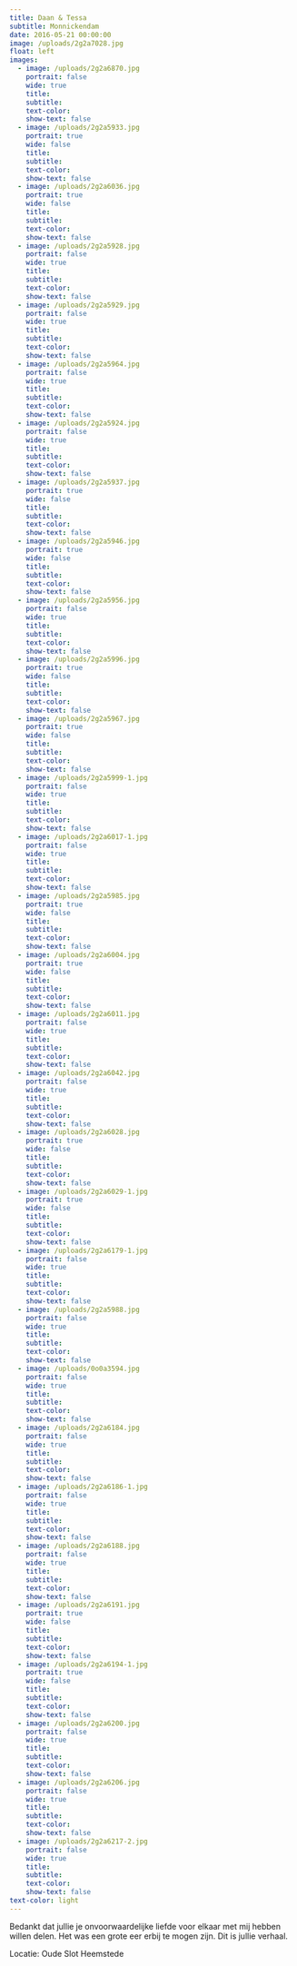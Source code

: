 ```yaml
---
title: Daan & Tessa
subtitle: Monnickendam
date: 2016-05-21 00:00:00
image: /uploads/2g2a7028.jpg
float: left
images:
  - image: /uploads/2g2a6870.jpg
    portrait: false
    wide: true
    title:
    subtitle:
    text-color:
    show-text: false
  - image: /uploads/2g2a5933.jpg
    portrait: true
    wide: false
    title:
    subtitle:
    text-color:
    show-text: false
  - image: /uploads/2g2a6036.jpg
    portrait: true
    wide: false
    title:
    subtitle:
    text-color:
    show-text: false
  - image: /uploads/2g2a5928.jpg
    portrait: false
    wide: true
    title:
    subtitle:
    text-color:
    show-text: false
  - image: /uploads/2g2a5929.jpg
    portrait: false
    wide: true
    title:
    subtitle:
    text-color:
    show-text: false
  - image: /uploads/2g2a5964.jpg
    portrait: false
    wide: true
    title:
    subtitle:
    text-color:
    show-text: false
  - image: /uploads/2g2a5924.jpg
    portrait: false
    wide: true
    title:
    subtitle:
    text-color:
    show-text: false
  - image: /uploads/2g2a5937.jpg
    portrait: true
    wide: false
    title:
    subtitle:
    text-color:
    show-text: false
  - image: /uploads/2g2a5946.jpg
    portrait: true
    wide: false
    title:
    subtitle:
    text-color:
    show-text: false
  - image: /uploads/2g2a5956.jpg
    portrait: false
    wide: true
    title:
    subtitle:
    text-color:
    show-text: false
  - image: /uploads/2g2a5996.jpg
    portrait: true
    wide: false
    title:
    subtitle:
    text-color:
    show-text: false
  - image: /uploads/2g2a5967.jpg
    portrait: true
    wide: false
    title:
    subtitle:
    text-color:
    show-text: false
  - image: /uploads/2g2a5999-1.jpg
    portrait: false
    wide: true
    title:
    subtitle:
    text-color:
    show-text: false
  - image: /uploads/2g2a6017-1.jpg
    portrait: false
    wide: true
    title:
    subtitle:
    text-color:
    show-text: false
  - image: /uploads/2g2a5985.jpg
    portrait: true
    wide: false
    title:
    subtitle:
    text-color:
    show-text: false
  - image: /uploads/2g2a6004.jpg
    portrait: true
    wide: false
    title:
    subtitle:
    text-color:
    show-text: false
  - image: /uploads/2g2a6011.jpg
    portrait: false
    wide: true
    title:
    subtitle:
    text-color:
    show-text: false
  - image: /uploads/2g2a6042.jpg
    portrait: false
    wide: true
    title:
    subtitle:
    text-color:
    show-text: false
  - image: /uploads/2g2a6028.jpg
    portrait: true
    wide: false
    title:
    subtitle:
    text-color:
    show-text: false
  - image: /uploads/2g2a6029-1.jpg
    portrait: true
    wide: false
    title:
    subtitle:
    text-color:
    show-text: false
  - image: /uploads/2g2a6179-1.jpg
    portrait: false
    wide: true
    title:
    subtitle:
    text-color:
    show-text: false
  - image: /uploads/2g2a5988.jpg
    portrait: false
    wide: true
    title:
    subtitle:
    text-color:
    show-text: false
  - image: /uploads/0o0a3594.jpg
    portrait: false
    wide: true
    title:
    subtitle:
    text-color:
    show-text: false
  - image: /uploads/2g2a6184.jpg
    portrait: false
    wide: true
    title:
    subtitle:
    text-color:
    show-text: false
  - image: /uploads/2g2a6186-1.jpg
    portrait: false
    wide: true
    title:
    subtitle:
    text-color:
    show-text: false
  - image: /uploads/2g2a6188.jpg
    portrait: false
    wide: true
    title:
    subtitle:
    text-color:
    show-text: false
  - image: /uploads/2g2a6191.jpg
    portrait: true
    wide: false
    title:
    subtitle:
    text-color:
    show-text: false
  - image: /uploads/2g2a6194-1.jpg
    portrait: true
    wide: false
    title:
    subtitle:
    text-color:
    show-text: false
  - image: /uploads/2g2a6200.jpg
    portrait: false
    wide: true
    title:
    subtitle:
    text-color:
    show-text: false
  - image: /uploads/2g2a6206.jpg
    portrait: false
    wide: true
    title:
    subtitle:
    text-color:
    show-text: false
  - image: /uploads/2g2a6217-2.jpg
    portrait: false
    wide: true
    title:
    subtitle:
    text-color:
    show-text: false
text-color: light
---
```


Bedankt dat jullie je onvoorwaardelijke liefde voor elkaar met mij hebben willen delen. Het was een grote eer erbij te mogen zijn. Dit is jullie verhaal.&nbsp;

Locatie: Oude Slot Heemstede